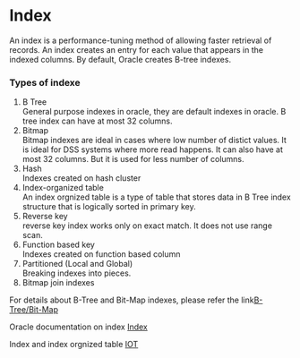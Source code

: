 # Index

An index is a performance-tuning method of allowing faster retrieval of records. An index creates an entry for each value that appears in the indexed columns. By default, Oracle creates B-tree indexes.

### Types of indexe

1. B Tree  
    General purpose indexes in oracle, they are default indexes in oracle.
    B tree index can have at most 32 columns. 
2. Bitmap  
   Bitmap indexes are ideal in cases where low number of distict values. It is ideal for DSS systems where more read happens. 
   It can also have at most 32 columns. But it is used for less number of columns.
3. Hash  
   Indexes created on hash cluster
4. Index-organized table  
   An index orgnized table is a type of table that stores data in B Tree index structure that is logically sorted in primary key.
5. Reverse key  
   reverse key index works only on exact match. It does not use range scan.
6. Function based key  
   Indexes created on function based column
7. Partitioned (Local and Global)  
   Breaking indexes into pieces. 
8. Bitmap join indexes  

For details about B-Tree and Bit-Map indexes, please refer the link[B-Tree/Bit-Map](https://www.oracle.com/technetwork/articles/sharma-indexes-093638.html)

Oracle documentation on index [Index](https://docs.oracle.com/cd/B12037_01/server.101/b10759/statements_5010.htm)

Index and index orgnized table [IOT](https://docs.oracle.com/cd/E11882_01/server.112/e40540/indexiot.htm#CNCPT721)

